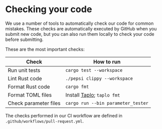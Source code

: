 # Checking your code

We use a number of tools to automatically check our code for common mistakes.
These checks are automatically executed by GitHub when you submit new code,
but you can also run them locally to check your code before submitting.

These are the most important checks:

| Check                 | How to run                                               |
|-----------------------|----------------------------------------------------------|
| Run unit tests        | `cargo test --workspace`                                 |
| Lint Rust code        | `./pepsi clippy --workspace`                             |
| Format Rust code      | `cargo fmt`                                              |
| Format TOML files     | Install [Taplo](https://taplo.tamasfe.dev/); `taplo fmt` |
| Check parameter files | `cargo run --bin parameter_tester`                       |

The checks performed in our CI workflow are defined in `.github/workflows/pull-request.yml`.

